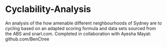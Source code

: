 # Cyclability-Analysis

An analysis of the how amenable different neighbourhoods of Sydney are to cycling based on an adapted scoring formula and data sets sourced from the ABS and snarl.com. Completed in collaboration with Ayesha Mayat: github.com/BenCtree
